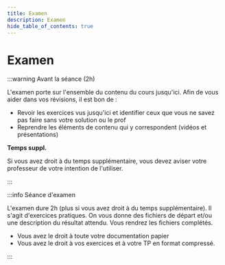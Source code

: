 ```yaml
---
title: Examen
description: Examen
hide_table_of_contents: true
---
```


# Examen

<Row>

<Column>

:::warning Avant la séance (2h)

L'examen porte sur l'ensemble du contenu du cours jusqu'ici. Afin de vous aider dans vos révisions, il est bon de :

- Revoir les exercices vus jusqu'ici et identifier ceux que vous ne savez pas faire sans votre solution ou le prof
- Reprendre les éléments de contenu qui y correspondent (vidéos et présentations)

**Temps suppl.**

Si vous avez droit à du temps supplémentaire, vous devez aviser votre professeur de votre intention de l'utiliser.

:::

</Column>

<Column>

:::info Séance d'examen

L'examen dure 2h (plus si vous avez droit à du temps supplémentaire). Il s'agit d'exercices pratiques. On vous donne des fichiers de départ et/ou une description du résultat attendu. Vous rendrez les fichiers complétés.

- Vous avez le droit à toute votre documentation papier
- Vous avez le droit à vos exercices et à votre TP en format compressé.

:::

</Column>

</Row>
